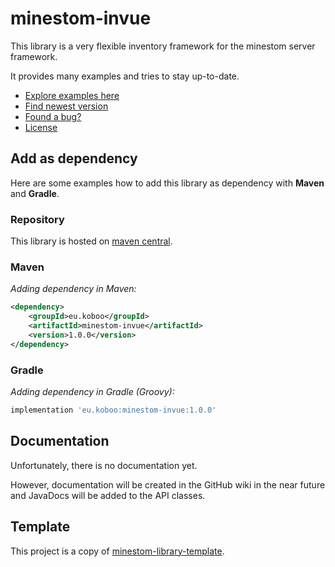 # minestom-invue

This library is a very flexible inventory framework for the minestom server framework.

It provides many examples and tries to stay up-to-date.

- [Explore examples here](/examples/src/main/java/eu/koboo/minestom/examples/invue/views)
- [Find newest version](https://mvnrepository.com/artifact/eu.koboo/minestom-invue)
- [Found a bug?](https://github.com/Koboo/minestom-invue/issues)
- [License](LICENSE)

## Add as dependency

Here are some examples how to add this library as dependency with **Maven** and **Gradle**.

### Repository

This library is hosted on [maven central](https://mvnrepository.com/artifact/eu.koboo/minestom-invue).

### Maven

_Adding dependency in Maven:_
````xml
<dependency>
    <groupId>eu.koboo</groupId>
    <artifactId>minestom-invue</artifactId>
    <version>1.0.0</version>
</dependency>
````

### Gradle

_Adding dependency in Gradle (Groovy):_
````groovy
implementation 'eu.koboo:minestom-invue:1.0.0'
````

## Documentation

Unfortunately, there is no documentation yet.

However, documentation will be created in the GitHub wiki in
the near future and JavaDocs will be added to the API classes.

## Template

This project is a copy of [minestom-library-template](https://github.com/Koboo/minestom-library-template).